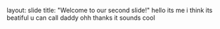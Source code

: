 layout: slide
title: "Welcome to our second slide!"
hello its me
i think its beatiful
u can call daddy
ohh thanks
it sounds cool
